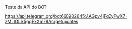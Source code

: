 Teste da API do BOT

https://api.telegram.org/bot660982645:AAGpv4jFqZyFwX7-zMLlGLIx5gqExXmE8Ac/getupdates
